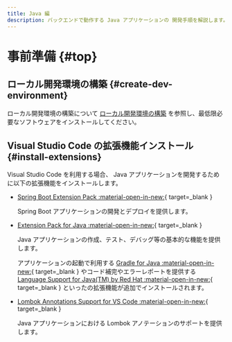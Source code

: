 ```yaml
---
title: Java 編
description: バックエンドで動作する Java アプリケーションの 開発手順を解説します。
---
```


# 事前準備 {#top}

## ローカル開発環境の構築 {#create-dev-environment}

ローカル開発環境の構築について [ローカル開発環境の構築](../local-environment/index.md) を参照し、最低限必要なソフトウェアをインストールしてください。

## Visual Studio Code の拡張機能インストール {#install-extensions}

Visual Studio Code を利用する場合、 Java アプリケーションを開発するために以下の拡張機能をインストールします。

- [Spring Boot Extension Pack :material-open-in-new:](https://marketplace.visualstudio.com/items?itemName=vmware.vscode-boot-dev-pack){ target=_blank }

    Spring Boot アプリケーションの開発とデプロイを提供します。

- [Extension Pack for Java :material-open-in-new:](https://marketplace.visualstudio.com/items?itemName=vscjava.vscode-java-pack){ target=_blank }

    Java アプリケーションの作成、テスト、デバッグ等の基本的な機能を提供します。

    <!-- textlint-disable ja-technical-writing/sentence-length -->

    アプリケーションの起動で利用する [Gradle for Java :material-open-in-new:](https://marketplace.visualstudio.com/items?itemName=vscjava.vscode-gradle){ target=_blank } やコード補完やエラーレポートを提供する [Language Support for Java(TM) by Red Hat :material-open-in-new:](https://marketplace.visualstudio.com/items?itemName=redhat.java){ target=_blank } といったの拡張機能が追加でインストールされます。

    <!-- textlint-enable ja-technical-writing/sentence-length -->

- [Lombok Annotations Support for VS Code :material-open-in-new:](https://marketplace.visualstudio.com/items?itemName=vscjava.vscode-lombok){ target=_blank }

    Java アプリケーションにおける Lombok アノテーションのサポートを提供します。
